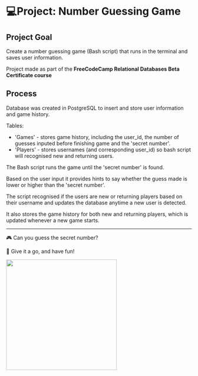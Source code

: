 # 💻Project: Number Guessing Game

## Project Goal
Create a number guessing game (Bash script) that runs in the terminal and saves user information.

Project made as part of the <b> FreeCodeCamp Relational Databases Beta Certificate course </b>

## Process

Database was created in PostgreSQL to insert and store user information and game history.

Tables:
- 'Games' - stores game history, including the user_id, the number of guesses inputed before finishing game and the 'secret number'.
- 'Players' - stores usernames (and corresponding user_id) so bash script will recognised new and returning users.

The Bash script runs the game until the 'secret number' is found.

Based on the user input it provides hints to say whether the guess made is lower or higher than the 'secret number'.

The script recognised if the users are new or returning players based on their username and updates the database anytime a new user is detected.

It also stores the game history for both new and returning players, which is updated whenever a new game starts.

--- 
🎮 Can you guess the secret number?

🥳 Give it a go, and have fun!


<div id="img" align="left">
  <img src="https://media.giphy.com/media/3o6Zt7cqmjnCk6VJ0Q/giphy.gif" width="300"/>
  </div>
</div>
